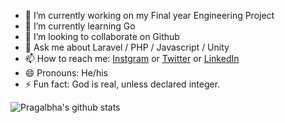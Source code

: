 
- 🔭 I’m currently working on my Final year Engineering Project
- 🌱 I’m currently learning Go
- 👯 I’m looking to collaborate on Github
- 💬 Ask me about Laravel / PHP / Javascript / Unity
- 📫 How to reach me: [Instgram](https://instagram.com/psp.jpg) or [Twitter](https://twitter.com/pragalbha77) or [LinkedIn](https://www.linkedin.com/in/pragalbha-patil-610541172/)
- 😄 Pronouns: He/his
- ⚡ Fun fact: God is real, unless declared integer.

![Pragalbha's github stats](https://github-readme-stats.vercel.app/api?username=pragalbha-patil&show_icons=true&title_color=fff&icon_color=f9f9f9&text_color=9f9f9f&bg_color=151515)
